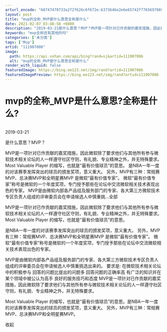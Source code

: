 ```yaml
---
arturl_encode: "68747470733a2f2f626c6f672e:6373646e2e6e65742f77656978696e5f33393630343238302f:61727469636c652f64657461696c732f313131393037303836"
layout: post
title: "mvp的全称_MVP是什么意思全称是什么"
date: 2021-02-07 03:48:58 +0800
description: "2019-03-21是什么意思？MVP？MVP是一项针对已作贡献的嘉奖措施，因此微软除了要求他们与其"
keywords: "mvp全称还有其他的吗"
categories: ['未分类']
tags: ['Mvp']
artid: "111907086"
image:
  path: https://api.vvhan.com/api/bing?rand=sj&artid=111907086
  alt: "mvp的全称_MVP是什么意思全称是什么"
render_with_liquid: false
featuredImage: https://bing.ee123.net/img/rand?artid=111907086
featuredImagePreview: https://bing.ee123.net/img/rand?artid=111907086
---
```


# mvp的全称\_MVP是什么意思?全称是什么?

![]()

2019-03-21

是什么意思？MVP？

MVP是一项针对已作贡献的嘉奖措施，因此微软除了要求他们与其他所有参与微软技术相关论坛的人一样遵守社区守则，有礼貌、专业精神之外，并无特殊要求。 Most Valuable Player 的缩写，也就是“最有价值球员”的意思。 是NBA一年一度的对该赛季发挥突出的球员的颁发奖项，意义重大。 另外，MVP有三种：常规赛MVP、总决赛MVP和全明星赛MVP 是微软“最有价值专家”。 微软“最有价值专家”称号是微软的一个年度奖项，专门授予那些在论坛中交流微软相关技术表现出色的专家。 MVP是由微软内部各产品组及服务部门的专家、各大第三方微软技术专区负责人组成的评审委员会在申请候选人中慎重挑...全部

MVP是一项针对已作贡献的嘉奖措施，因此微软除了要求他们与其他所有参与微软技术相关论坛的人一样遵守社区守则，有礼貌、专业精神之外，并无特殊要求。 Most Valuable Player 的缩写，也就是“最有价值球员”的意思。

是NBA一年一度的对该赛季发挥突出的球员的颁发奖项，意义重大。 另外，MVP有三种：常规赛MVP、总决赛MVP和全明星赛MVP 是微软“最有价值专家”。 微软“最有价值专家”称号是微软的一个年度奖项，专门授予那些在论坛中交流微软相关技术表现出色的专家。

MVP是由微软内部各产品组及服务部门的专家、各大第三方微软技术专区负责人组成的评审委员会在申请候选人中慎重挑选出来的。 要求是: 在微软技术相关论坛中的积极参与 回答的问题比提出的问题多 回答问题的正确率高 有广泛的知识并在某个领域中被公认为高手 良好的服务技巧和态度 MVP是一项针对已作贡献的嘉奖措施，因此微软除了要求他们与其他所有参与微软技术相关论坛的人一样遵守社区守则，有礼貌、专业精神之外，并无特殊要求。

Most Valuable Player 的缩写，也就是“最有价值球员”的意思。是NBA一年一度的对该赛季发挥突出的球员的颁发奖项，意义重大。 另外，MVP有三种：常规赛MVP、总决赛MVP和全明星赛MVP。

收起